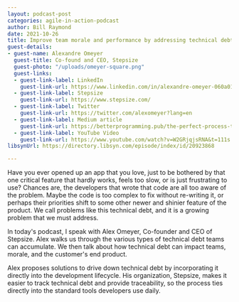 ```yaml
---
layout: podcast-post
categories: agile-in-action-podcast
author: Bill Raymond
date: 2021-10-26
title: Improve team morale and performance by addressing technical debt
guest-details:
- guest-name: Alexandre Omeyer
  guest-title: Co-found and CEO, Stepsize
  guest-photo: "/uploads/omeyer-square.png"
  guest-links:
  - guest-link-label: LinkedIn
    guest-link-url: https://www.linkedin.com/in/alexandre-omeyer-060a0175/
  - guest-link-label: Stepsize
    guest-link-url: https://www.stepsize.com/
  - guest-link-label: Twitter
    guest-link-url: https://twitter.com/alexomeyer?lang=en
  - guest-link-label: Medium article
    guest-link-url: https://betterprogramming.pub/the-perfect-process-to-manage-technical-debt-ac4b0ece746b
  - guest-link-label: YouTube Video
    guest-link-url: https://www.youtube.com/watch?v=W2GRjqjsRNA&t=111s
libsynUrl: https://directory.libsyn.com/episode/index/id/20923868

---
```

Have you ever opened up an app that you love, just to be bothered by that one critical feature that hardly works, feels too slow, or is just frustrating to use? Chances are, the developers that wrote that code are all too aware of the problem. Maybe the code is too complex to fix without re-writing it, or perhaps their priorities shift to some other newer and shinier feature of the product. We call problems like this technical debt, and it is a growing problem that we must address.

In today's podcast, I speak with Alex Omeyer, Co-founder and CEO of Stepsize. Alex walks us through the various types of technical debt teams can accumulate. We then talk about how technical debt can impact teams, morale, and the customer's end product.

Alex proposes solutions to drive down technical debt by incorporating it directly into the development lifecycle. His organization, Stepsize, makes it easier to track technical debt and provide traceability, so the process ties directly into the standard tools developers use daily.